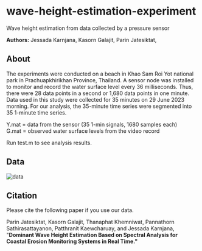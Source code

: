 # wave-height-estimation-experiment
Wave height estimation from data collected by a pressure sensor

**Authors:**
Jessada Karnjana, Kasorn Galajit, Parin Jatesiktat, 

## About
The experiments were conducted on a beach in Khao Sam Roi Yot national park in Prachuapkhirikhan Province, Thailand. A sensor node was installed to monitor and record the water surface level every 36 milliseconds. Thus, there were 28 data points in a second or 1,680 data points in one minute. Data used in this study were collected for 35 minutes on 29 June 2023 morning. For our analysis, the 35-minute time series were segmented into 35 1-minute time series.

Y.mat = data from the sensor (35 1-min signals, 1680 samples each)</br>
G.mat = observed water surface levels from the video record

Run test.m to see analysis results.

## Data
![data](https://drive.google.com/uc?id=1nYYhEII__FIEr906-EkJgMOSNpRlwz9I)

## Citation
Please cite the following paper if you use our data.

Parin Jatesiktat, Kasorn Galajit, Thanaphat Khemniwat, Pannathorn Sathirasattayanon, Patthranit Kaewcharuay, and Jessada Karnjana, "<b>Dominant Wave Height Estimation Based on Spectral Analysis for Coastal Erosion Monitoring Systems in Real Time<b>."
